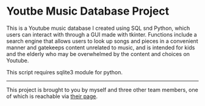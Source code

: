 # Youtbe Music Database Project

This is a Youtube music database I created using SQL snd Python, which users can interact with through a GUI made with tkinter.
Functions include a search engine that allows users to look up songs and pieces in a convenient manner and gatekeeps content unrelated to music, and is intended for kids and the elderly who may be overwhelmed by the content and choices on Youtube. 

This script requires sqlite3 module for python.

***

This project is brought to you by myself and three other team members, one of which is reachable via [their page](https://github.com/wallik2).
